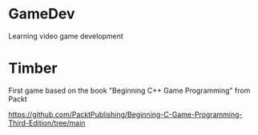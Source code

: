 # GameDev

Learning video game development



# Timber

First game based on the book "Beginning C++ Game Programming" from Packt

https://github.com/PacktPublishing/Beginning-C-Game-Programming-Third-Edition/tree/main

